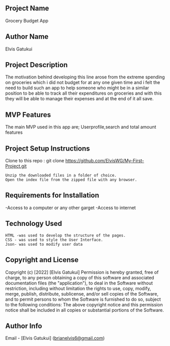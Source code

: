  ## Project Name
  Grocery Budget App

## Author Name
Elvis Gatukui

## Project Description
The motivation behind developing this line arose from the extreme spending on groceries which i did not budget for at any one given time and i felt the need to build such an app to help someone who might be in a similar position to be able to track all their expenditures on groceries and with this they will be able to manage their expenses and at the end of it all save.
## MVP Features
The main MVP used in this app are; Userprofile,search and total amount features 




## Project Setup Instructions
Clone to this repo : git clone https://github.com/ElvisWG/My-First-Project.git

    Unzip the downloaded files in a folder of choice.
    Open the index file from the zipped file with any browser.

## Requirements for Installation
-Access to a computer or any other garget
-Access to internet

## Technology Used

    HTML -was used to develop the structure of the pages.
    CSS - was used to style the User Interface.
    Json- was used to modify user data


## Copyright and License

Copyright (c) [2022] [Elvis Gatukui] Permission is hereby granted, free of charge, to any person obtaining a copy of this software and associated documentation files (the "application"), to deal in the Software without restriction, including without limitation the rights to use, copy, modify, merge, publish, distribute, sublicense, and/or sell copies of the Software, and to permit persons to whom the Software is furnished to do so, subject to the following conditions: The above copyright notice and this permission notice shall be included in all copies or substantial portions of the Software.

## Author Info
Email - [Elvis Gatukui] (brianelvis6@gmail.com)
